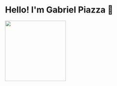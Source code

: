 # Hello! I'm Gabriel Piazza 👋

<img height=200 align="center" src="https://github-readme-stats.vercel.app/api?username=gpbPiazza&theme=tokyonight&show_icons=true" />

